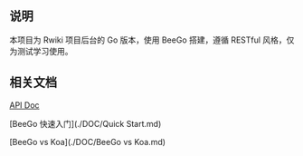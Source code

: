 ## 说明

本项目为 Rwiki 项目后台的 Go 版本，使用 BeeGo 搭建，遵循 RESTful 风格，仅为测试学习使用。

## 相关文档

[API Doc](https://documenter.getpostman.com/view/6817046/SVtU19PC?version=latest)

[BeeGo 快速入门](./DOC/Quick Start.md)

[BeeGo vs Koa](./DOC/BeeGo vs Koa.md)

